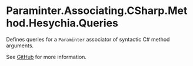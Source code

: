 # Paraminter.Associating.CSharp.Method.Hesychia.Queries

Defines queries for a `Paraminter` associator of syntactic C# method arguments.

See [GitHub](https://github.com/Paraminter/Paraminter.Associating.CSharp.Method.Hesychia) for more information.